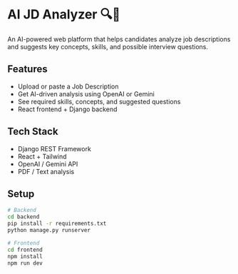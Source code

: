 # AI JD Analyzer 🔍💼

An AI-powered web platform that helps candidates analyze job descriptions and suggests key concepts, skills, and possible interview questions.

## Features
- Upload or paste a Job Description
- Get AI-driven analysis using OpenAI or Gemini
- See required skills, concepts, and suggested questions
- React frontend + Django backend

## Tech Stack
- Django REST Framework
- React + Tailwind
- OpenAI / Gemini API
- PDF / Text analysis

## Setup
```bash
# Backend
cd backend
pip install -r requirements.txt
python manage.py runserver

# Frontend
cd frontend
npm install
npm run dev
